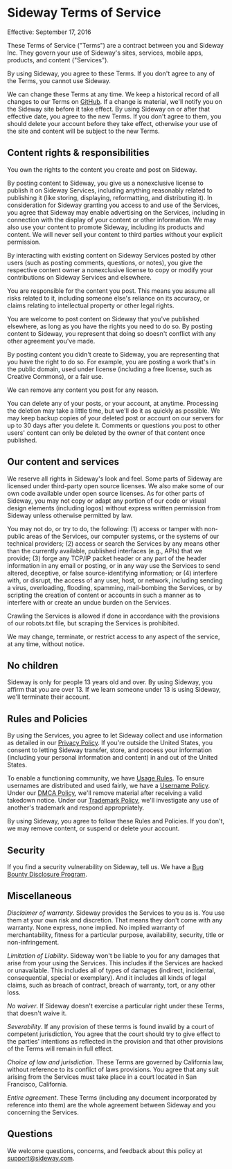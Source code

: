 # Sideway Terms of Service

Effective: September 17, 2016

These Terms of Service ("Terms") are a contract between you and Sideway Inc. They govern your use of
Sideway's sites, services, mobile apps, products, and content ("Services").

By using Sideway, you agree to these Terms. If you don't agree to any of the Terms, you cannot use Sideway.

We can change these Terms at any time. We keep a historical record of all changes to our Terms on
[GitHub](https://github.com/sideway/policies). If a change is material, we'll notify you on the Sideway
site before it take effect. By using Sideway on or after that effective date, you agree to the new Terms.
If you don't agree to them, you should delete your account before they take effect, otherwise your use of
the site and content will be subject to the new Terms.

## Content rights & responsibilities

You own the rights to the content you create and post on Sideway.

By posting content to Sideway, you give us a nonexclusive license to publish it on Sideway Services,
including anything reasonably related to publishing it (like storing, displaying, reformatting, and
distributing it). In consideration for Sideway granting you access to and use of the Services, you
agree that Sideway may enable advertising on the Services, including in connection with the display of
your content or other information. We may also use your content to promote Sideway, including its
products and content. We will never sell your content to third parties without your explicit permission.

By interacting with existing content on Sideway Services posted by other users (such as posting comments,
questions, or notes), you give the respective content owner a nonexclusive license to copy or modify
your contributions on Sideway Services and elsewhere.

You are responsible for the content you post. This means you assume all risks related to it, including
someone else's reliance on its accuracy, or claims relating to intellectual property or other legal rights.

You are welcome to post content on Sideway that you've published elsewhere, as long as you have the
rights you need to do so. By posting content to Sideway, you represent that doing so doesn't conflict
with any other agreement you've made.

By posting content you didn't create to Sideway, you are representing that you have the right to do so.
For example, you are posting a work that's in the public domain, used under license (including a free
license, such as Creative Commons), or a fair use.

We can remove any content you post for any reason.

You can delete any of your posts, or your account, at anytime. Processing the deletion may take a little
time, but we'll do it as quickly as possible. We may keep backup copies of your deleted post or account
on our servers for up to 30 days after you delete it. Comments or questions you post to other users'
content can only be deleted by the owner of that content once published.

## Our content and services

We reserve all rights in Sideway's look and feel. Some parts of Sideway are licensed under third-party
open source licenses. We also make some of our own code available under open source licenses. As for
other parts of Sideway, you may not copy or adapt any portion of our code or visual design elements
(including logos) without express written permission from Sideway unless otherwise permitted by law.

You may not do, or try to do, the following: (1) access or tamper with non-public areas of the Services,
our computer systems, or the systems of our technical providers; (2) access or search the Services by
any means other than the currently available, published interfaces (e.g., APIs) that we provide;
(3) forge any TCP/IP packet header or any part of the header information in any email or posting, or
in any way use the Services to send altered, deceptive, or false source-identifying information; or
(4) interfere with, or disrupt, the access of any user, host, or network, including sending a virus,
overloading, flooding, spamming, mail-bombing the Services, or by scripting the creation of content or
accounts in such a manner as to interfere with or create an undue burden on the Services.

Crawling the Services is allowed if done in accordance with the provisions of our robots.txt file, but
scraping the Services is prohibited.

We may change, terminate, or restrict access to any aspect of the service, at any time, without notice.

## No children

Sideway is only for people 13 years old and over. By using Sideway, you affirm that you are over 13.
If we learn someone under 13 is using Sideway, we'll terminate their account.

## Rules and Policies

By using the Services, you agree to let Sideway collect and use information as detailed in our
[Privacy Policy](https://github.com/sideway/policies/blob/master/privacy-policy.md). If you're outside
the United States, you consent to letting Sideway transfer, store, and process your information
(including your personal information and content) in and out of the United States.

To enable a functioning community, we have
[Usage Rules](https://github.com/sideway/policies/blob/master/usage-rules.md).
To ensure usernames are distributed and used fairly, we have a
[Username Policy](https://github.com/sideway/policies/blob/master/username-policy.md). Under our
[DMCA Policy](https://github.com/sideway/policies/blob/master/dmca-policy.md), we'll remove material
after receiving a valid takedown notice. Under our
[Trademark Policy](https://github.com/sideway/policies/blob/master/trademark-policy.md), we'll
investigate any use of another's trademark and respond appropriately.

By using Sideway, you agree to follow these Rules and Policies. If you don't, we may remove content,
or suspend or delete your account.

## Security

If you find a security vulnerability on Sideway, tell us. We have a
[Bug Bounty Disclosure Program](https://github.com/sideway/policies/blob/master/bug-bounty-program.md).

## Miscellaneous

*Disclaimer of warranty*. Sideway provides the Services to you as is. You use them at your own risk
and discretion. That means they don't come with any warranty. None express, none implied. No implied
warranty of merchantability, fitness for a particular purpose, availability, security, title or
non-infringement.

*Limitation of Liability*. Sideway won't be liable to you for any damages that arise from your using
the Services. This includes if the Services are hacked or unavailable. This includes all of types of
damages (indirect, incidental, consequential, special or exemplary). And it includes all kinds of
legal claims, such as breach of contract, breach of warranty, tort, or any other loss.

*No waiver*. If Sideway doesn't exercise a particular right under these Terms, that doesn't waive it.

*Severability*. If any provision of these terms is found invalid by a court of competent jurisdiction,
You agree that the court should try to give effect to the parties' intentions as reflected in the
provision and that other provisions of the Terms will remain in full effect.

*Choice of law and jurisdiction*. These Terms are governed by California law, without reference to its
conflict of laws provisions. You agree that any suit arising from the Services must take place in a
court located in San Francisco, California.

*Entire agreement*. These Terms (including any document incorporated by reference into them) are the
whole agreement between Sideway and you concerning the Services.

## Questions

We welcome questions, concerns, and feedback about this policy at [support@sideway.com](mailto:support@sideway.com).

